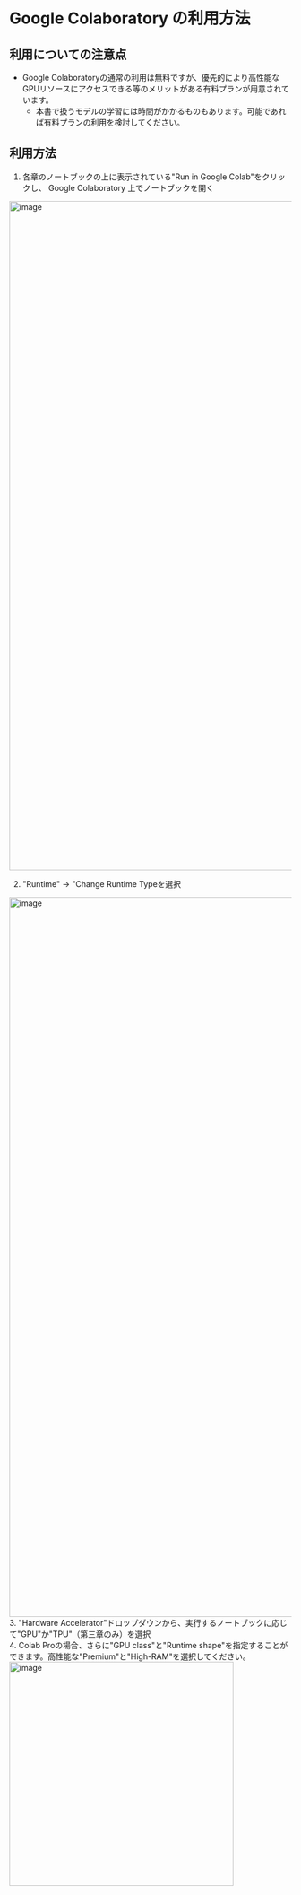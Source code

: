 # Google Colaboratory の利用方法

## 利用についての注意点
- Google Colaboratoryの通常の利用は無料ですが、優先的により高性能なGPUリソースにアクセスできる等のメリットがある有料プランが用意されています。
  - 本書で扱うモデルの学習には時間がかかるものもあります。可能であれば有料プランの利用を検討してください。

## 利用方法

1. 各章のノートブックの上に表示されている"Run in Google Colab"をクリックし、 Google Colaboratory 上でノートブックを開く
<img width="1194" alt="image" src="https://user-images.githubusercontent.com/6895245/205496296-14e6edcd-a743-4e6c-8e3a-e2e057f890bb.png">

2. "Runtime" -> "Change Runtime Typeを選択
<img width="1284" alt="image" src="https://user-images.githubusercontent.com/6895245/205496474-2be9a38d-a0df-4bed-aaa3-bd4154677082.png">
3. "Hardware Accelerator"ドロップダウンから、実行するノートブックに応じて"GPU"か"TPU"（第三章のみ）を選択<br>
4. Colab Proの場合、さらに"GPU class"と"Runtime shape"を指定することができます。高性能な"Premium"と"High-RAM"を選択してください。
<img width="400" alt="image" src="https://user-images.githubusercontent.com/6895245/205500463-56a2c21d-c3a9-4171-9f17-198f98112859.png">
